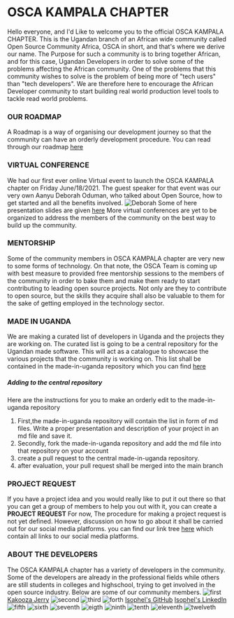 # OSCA KAMPALA CHAPTER
Hello everyone, and I'd Like to welcome you to the official OSCA KAMPALA CHAPTER.
This is the Ugandan branch of an African wide community called Open Source Community Africa,
OSCA in short, and that's where we derive our name.
The Purpose for such a community is to bring together African, and for this case, Ugandan Developers
in order to solve some of the problems affecting the African community.
One of the problems that this community wishes to solve is the problem of being more of "tech users"
than "tech developers". We are therefore here to encourage the African Developer community to start
building real world production level tools to tackle read world problems.

### OUR ROADMAP
A Roadmap is a way of organising our development journey so that the community can have an orderly
development procedure.
You can read through our roadmap [here](/roadmap.md)

### VIRTUAL CONFERENCE
We had our first ever online Virtual event to launch the OSCA KAMPALA chapter on Friday June/18/2021.
The guest speaker for that event was our very own Aanyu Deborah Oduman, who talked about Open Source,
how to get started and all the benefits involved.
![Deborah](/OSCADevs/Deborah.png)
Some of here presentation slides are given [here](https://github.com/oscakampala/OSCA-presentation-slides)
More virtual conferences are yet to be organized to address the members of the community on the best way
to build up the community.

### MENTORSHIP
Some of the community members in OSCA KAMPALA chapter are very new to some forms of technology.
On that note, the OSCA Team is coming up with best measure to provided free mentorship sessions to the members
of the community in order to bake them and make them ready to start contributing to leading open source projects.
Not only are they to contribute to open source, but the skills they acquire shall also be valuable to them for the 
sake of getting employed in the technology sector.

### MADE IN UGANDA
We are making a curated list of developers in Uganda and the projects they are working on.
The curated list is going to be a central repository for the Ugandan made software. This will
act as a catalogue to showcase the various projects that the community is working on.
This list shall be contained in the made-in-uganda repository which you can find [here](https://github.com/oscakampala/made-in-uganda)

##### Adding to the central repository
Here are the instructions for you to make an orderly edit to the made-in-uganda repository
1. First,the made-in-uganda repository will contain the list in form of md files. Write a proper presentation 
and description of your project in an md file and save it.
2. Secondly, fork the made-in-uganda repository and add the md file into that repository on your account
3. create a pull request to the central made-in-uganda repository.
4. after evaluation, your pull request shall be merged into the main branch

### PROJECT REQUEST
If you have a project idea and you would really like to put it out there so that you can get a group of members to help you out with it,
you can create a **PROJECT REQUEST**
For now, The procedure for making a project request is not yet defined. However, discussion on how to go about it shall be 
carried out for our social media platforms. you can find our link tree [here](https://bit.ly/2TJkBy8) which contain all links to
our social media platforms.

### ABOUT THE DEVELOPERS 
The OSCA KAMPALA chapter has a variety of developers in the community. Some of the developers are already in the 
professional fields while others are still students in colleges and highschool, trying to get involved in the open source industry.
Below are some of our community members.
![first](/OSCADevs/first.png)
[Kakooza Jerry](https://www.linkedin.com/in/kakoozajerry)
![second](/OSCADevs/second.png)
![third](/OSCADevs/third.png)
![forth](/OSCADevs/forth.png)
[Isophel's GitHub](https://www.github.com/isophel)
[Isophel's LinkedIn](https://www.LinkedIn.com/in/isophel)
![fifth](/OSCADevs/fifth.png)
![sixth](/OSCADevs/sixth.png)
![seventh](/OSCADevs/seventh.png)
![eigth](/OSCADevs/eighth.png)
![ninth](/OSCADevs/ninth.png)
![tenth](/OSCADevs/tenth.png)
![eleventh](/OSCADevs/eleventh.png)
![twelveth](/OSCADevs/twelveth.png)